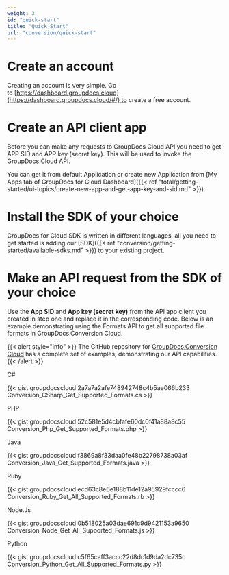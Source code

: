 ```yaml
---
weight: 3
id: "quick-start"
title: "Quick Start"
url: "conversion/quick-start"
---
```







# Create an account #

Creating an account is very simple. Go to [https://dashboard.groupdocs.cloud](https://dashboard.groupdocs.cloud/#/) to create a free account. 

# Create an API client app #

Before you can make any requests to GroupDocs Cloud API you need to get APP SID and APP key (secret key). This will be used to invoke the GroupDocs Cloud API. 

You can get it from default Application or create new Application from [My Apps tab of GroupDocs for Cloud Dashboard]({{< ref "total/getting-started/ui-topics/create-new-app-and-get-app-key-and-sid.md" >}}).

# Install the SDK of your choice #

GroupDocs for Cloud SDK is written in different languages, all you need to get started is adding our [SDK]({{< ref "conversion/getting-started/available-sdks.md" >}}) to your existing project.

# Make an API request from the SDK of your choice #

Use the **App SID** and **App key (secret key)** from the API app client you created in step one and replace it in the corresponding code. Below is an example demonstrating using the Formats API to get all supported file formats in GroupDocs.Conversion Cloud.

{{< alert style="info" >}}
The GitHub repository for [GroupDocs.Conversion Cloud](https://github.com/groupdocs-conversion-cloud) has a complete set of examples, demonstrating our API capabilities.
{{< /alert >}}


 C#




{{< gist groupdocscloud 2a7a7a2afe748942748c4b5ae066b233 Conversion_CSharp_Get_Supported_Formats.cs >}}





 PHP




{{< gist groupdocscloud 52c581e5d4cbfafe60dc0f41a88a8c55 Conversion_Php_Get_Supported_Formats.php >}}





 Java




{{< gist groupdocscloud f3869a8f33daa0fe48b22798738a03af Conversion_Java_Get_Supported_Formats.java >}}





 Ruby




{{< gist groupdocscloud ecd63c8e6e188b11de12a95929fcccc6 Conversion_Ruby_Get_All_Supported_Formats.rb >}}





 Node.Js




{{< gist groupdocscloud 0b518025a03dae691c9d9421153a9650 Conversion_Node_Get_All_Supported_Formats.js >}}





 Python




{{< gist groupdocscloud c5f65caff3accc22d8dc1d9da2dc735c Conversion_Python_Get_All_Supported_Formats.py >}}




